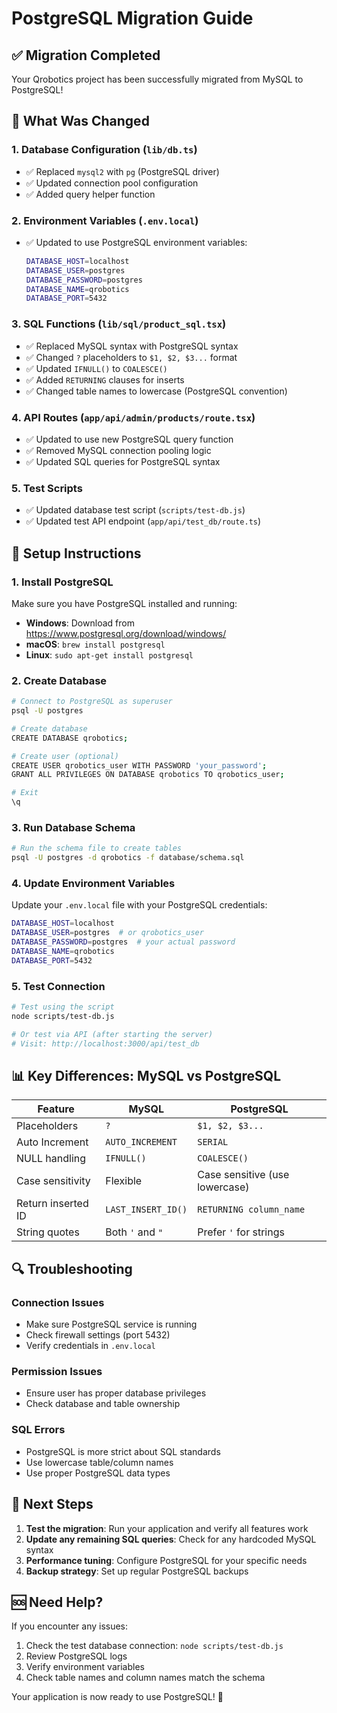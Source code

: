# PostgreSQL Migration Guide

## ✅ Migration Completed

Your Qrobotics project has been successfully migrated from MySQL to PostgreSQL!

## 🔧 What Was Changed

### 1. Database Configuration (`lib/db.ts`)

- ✅ Replaced `mysql2` with `pg` (PostgreSQL driver)
- ✅ Updated connection pool configuration
- ✅ Added query helper function

### 2. Environment Variables (`.env.local`)

- ✅ Updated to use PostgreSQL environment variables:
  ```bash
  DATABASE_HOST=localhost
  DATABASE_USER=postgres
  DATABASE_PASSWORD=postgres
  DATABASE_NAME=qrobotics
  DATABASE_PORT=5432
  ```

### 3. SQL Functions (`lib/sql/product_sql.tsx`)

- ✅ Replaced MySQL syntax with PostgreSQL syntax
- ✅ Changed `?` placeholders to `$1, $2, $3...` format
- ✅ Updated `IFNULL()` to `COALESCE()`
- ✅ Added `RETURNING` clauses for inserts
- ✅ Changed table names to lowercase (PostgreSQL convention)

### 4. API Routes (`app/api/admin/products/route.tsx`)

- ✅ Updated to use new PostgreSQL query function
- ✅ Removed MySQL connection pooling logic
- ✅ Updated SQL queries for PostgreSQL syntax

### 5. Test Scripts

- ✅ Updated database test script (`scripts/test-db.js`)
- ✅ Updated test API endpoint (`app/api/test_db/route.ts`)

## 🚀 Setup Instructions

### 1. Install PostgreSQL

Make sure you have PostgreSQL installed and running:

- **Windows**: Download from https://www.postgresql.org/download/windows/
- **macOS**: `brew install postgresql`
- **Linux**: `sudo apt-get install postgresql`

### 2. Create Database

```bash
# Connect to PostgreSQL as superuser
psql -U postgres

# Create database
CREATE DATABASE qrobotics;

# Create user (optional)
CREATE USER qrobotics_user WITH PASSWORD 'your_password';
GRANT ALL PRIVILEGES ON DATABASE qrobotics TO qrobotics_user;

# Exit
\q
```

### 3. Run Database Schema

```bash
# Run the schema file to create tables
psql -U postgres -d qrobotics -f database/schema.sql
```

### 4. Update Environment Variables

Update your `.env.local` file with your PostgreSQL credentials:

```bash
DATABASE_HOST=localhost
DATABASE_USER=postgres  # or qrobotics_user
DATABASE_PASSWORD=postgres  # your actual password
DATABASE_NAME=qrobotics
DATABASE_PORT=5432
```

### 5. Test Connection

```bash
# Test using the script
node scripts/test-db.js

# Or test via API (after starting the server)
# Visit: http://localhost:3000/api/test_db
```

## 📊 Key Differences: MySQL vs PostgreSQL

| Feature            | MySQL              | PostgreSQL                     |
| ------------------ | ------------------ | ------------------------------ |
| Placeholders       | `?`                | `$1, $2, $3...`                |
| Auto Increment     | `AUTO_INCREMENT`   | `SERIAL`                       |
| NULL handling      | `IFNULL()`         | `COALESCE()`                   |
| Case sensitivity   | Flexible           | Case sensitive (use lowercase) |
| Return inserted ID | `LAST_INSERT_ID()` | `RETURNING column_name`        |
| String quotes      | Both `'` and `"`   | Prefer `'` for strings         |

## 🔍 Troubleshooting

### Connection Issues

- Make sure PostgreSQL service is running
- Check firewall settings (port 5432)
- Verify credentials in `.env.local`

### Permission Issues

- Ensure user has proper database privileges
- Check database and table ownership

### SQL Errors

- PostgreSQL is more strict about SQL standards
- Use lowercase table/column names
- Use proper PostgreSQL data types

## 📝 Next Steps

1. **Test the migration**: Run your application and verify all features work
2. **Update any remaining SQL queries**: Check for any hardcoded MySQL syntax
3. **Performance tuning**: Configure PostgreSQL for your specific needs
4. **Backup strategy**: Set up regular PostgreSQL backups

## 🆘 Need Help?

If you encounter any issues:

1. Check the test database connection: `node scripts/test-db.js`
2. Review PostgreSQL logs
3. Verify environment variables
4. Check table names and column names match the schema

Your application is now ready to use PostgreSQL! 🎉
